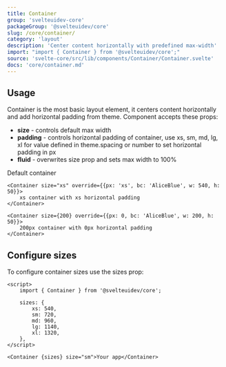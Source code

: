 ```yaml
---
title: Container
group: 'svelteuidev-core'
packageGroup: '@svelteuidev/core'
slug: /core/container/
category: 'layout'
description: 'Center content horizontally with predefined max-width'
import: "import { Container } from '@svelteuidev/core';"
source: 'svelte-core/src/lib/components/Container/Container.svelte'
docs: 'core/container.md'
---
```


<script>
    import { Container } from '@svelteuidev/core';
    import { Heading, Preview } from 'components';

    const container = `
    <script>
        import { Container } from '@svelteuidev/core'
    <\/script>

    <Container override={{bc: 'AliceBlue'}}>
        Default container
    <\/Container>

    <Container size="xs" override={{px: 'xs', bc: 'AliceBlue'}}>
        xs container with xs horizontal padding
    <\/Container>

    <Container size={200} override={{px: 0, bc: 'AliceBlue'}}>
        200px container with 0px horizontal padding
    <\/Container>
    `
</script>

<Heading />

## Usage

Container is the most basic layout element, it centers content horizontally and add horizontal padding from theme.
Component accepts these props:

- **size** - controls default max width
- **padding** - controls horizontal padding of container, use xs, sm, md, lg, xl for value defined in theme.spacing or number to set horizontal padding in px
- **fluid** - overwrites size prop and sets max width to 100%

<Preview width={100} cols={1} code={container}>
    <Container override={{bc: 'AliceBlue', w: 960, h: 50}}>
        Default container
    </Container>

    <Container size="xs" override={{px: 'xs', bc: 'AliceBlue', w: 540, h: 50}}>
        xs container with xs horizontal padding
    </Container>

    <Container size={200} override={{px: 0, bc: 'AliceBlue', w: 200, h: 50}}>
        200px container with 0px horizontal padding
    </Container>
</Preview>

## Configure sizes

To configure container sizes use the sizes prop:

```svelte
<script>
    import { Container } from '@svelteuidev/core';

    sizes: {
        xs: 540,
        sm: 720,
        md: 960,
        lg: 1140,
        xl: 1320,
    },
</script>

<Container {sizes} size="sm">Your app</Container>
```